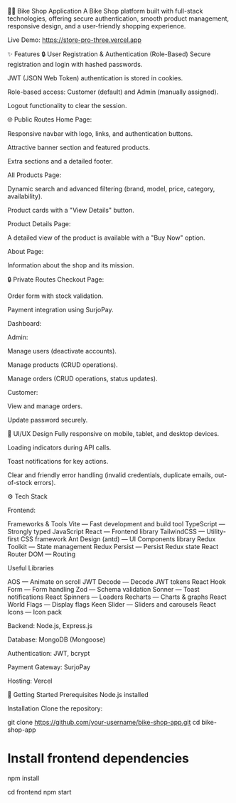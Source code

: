 🚴‍♂️ Bike Shop Application
A Bike Shop platform built with full-stack technologies, offering secure authentication, smooth product management, responsive design, and a user-friendly shopping experience.

Live Demo: https://store-pro-three.vercel.app

✨ Features
🔒 User Registration & Authentication (Role-Based)
Secure registration and login with hashed passwords.

JWT (JSON Web Token) authentication is stored in cookies.

Role-based access: Customer (default) and Admin (manually assigned).

Logout functionality to clear the session.

🌐 Public Routes
Home Page:

Responsive navbar with logo, links, and authentication buttons.

Attractive banner section and featured products.

Extra sections and a detailed footer.

All Products Page:

Dynamic search and advanced filtering (brand, model, price, category, availability).

Product cards with a "View Details" button.

Product Details Page:

A detailed view of the product is available with a "Buy Now" option.

About Page:

Information about the shop and its mission.

🔒 Private Routes
Checkout Page:

Order form with stock validation.

Payment integration using SurjoPay.

Dashboard:

Admin:

Manage users (deactivate accounts).

Manage products (CRUD operations).

Manage orders (CRUD operations, status updates).

Customer:

View and manage orders.

Update password securely.

🎨 UI/UX Design
Fully responsive on mobile, tablet, and desktop devices.

Loading indicators during API calls.

Toast notifications for key actions.

Clear and friendly error handling (invalid credentials, duplicate emails, out-of-stock errors).

⚙️ Tech Stack

Frontend: 

Frameworks & Tools
Vite — Fast development and build tool
TypeScript — Strongly typed JavaScript
React — Frontend library
TailwindCSS — Utility-first CSS framework
Ant Design (antd) — UI Components library
Redux Toolkit — State management
Redux Persist — Persist Redux state
React Router DOM — Routing

Useful Libraries

AOS — Animate on scroll
JWT Decode — Decode JWT tokens
React Hook Form — Form handling
Zod — Schema validation
Sonner — Toast notifications
React Spinners — Loaders
Recharts — Charts & graphs
React World Flags — Display flags
Keen Slider — Sliders and carousels
React Icons — Icon pack

Backend: Node.js, Express.js

Database: MongoDB (Mongoose)

Authentication: JWT, bcrypt

Payment Gateway: SurjoPay

Hosting:  Vercel 

🚀 Getting Started
Prerequisites
Node.js installed

Installation
Clone the repository:

git clone https://github.com/your-username/bike-shop-app.git
cd bike-shop-app

# Install frontend dependencies
npm install




cd frontend
npm start





